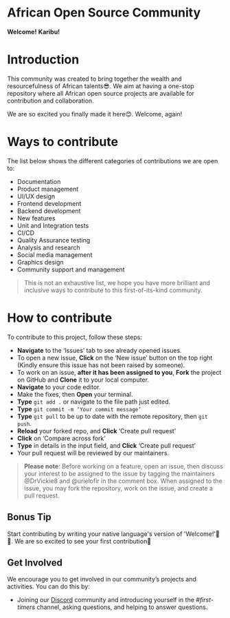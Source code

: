 # African Open Source Community

**Welcome!** **Karibu!**

# Introduction

This community was created to bring together the wealth and resourcefulness of African talents😎.
We aim at having a one-stop repository where all African open source projects are available for contribution and collaboration.

We are so excited you finally made it here😊. Welcome, again!

# Ways to contribute

The list below shows the different categories of contributions we are open to:

- Documentation
- Product management
- UI/UX design
- Frontend development
- Backend development
- New features
- Unit and Integration tests
- CI/CD
- Quality Assurance testing
- Analysis and research
- Social media management
- Graphics design
- Community support and management

> This is not an exhaustive list, we hope you have more brilliant and inclusive ways to contribute to this first-of-its-kind community.

# How to contribute

To contribute to this project, follow these steps:

- **Navigate** to the ‘Issues’ tab to see already opened issues.
- To open a new issue, **Click** on the ‘New issue’ button on the top right (Kindly ensure this issue has not been raised by someone).
- To work on an issue, **after it has been assigned to you**, **Fork** the project on GitHub and **Clone** it to your local computer.
- **Navigate** to your code editor.
- Make the fixes, then **Open** your terminal.
- **Type** `git add .` or navigate to the file path just edited.
- **Type** `git commit -m ‘Your commit message’`
- **Type** `git pull` to be up to date with the remote repository, then `git push`.
- **Reload** your forked repo, and **Click** ‘Create pull request’
- **Click** on ‘Compare across fork’
- **Type** in details in the input field, and **Click** ‘Create pull request’
- Your pull request will be reviewed by our maintainers.

> **Please note**: Before working on a feature, open an issue, then discuss your interest to be assigned to the issue by tagging the maintainers @DrVickie8 and @urielofir in the comment box. When assigned to the issue, you may fork the repository, work on the issue, and create a pull request.

## Bonus Tip

Start contributing by writing your native language's version of 'Welcome!'🥳🥳.
We are so excited to see your first contribution💑

## Get Involved

We encourage you to get involved in our community’s projects and activities. You can do this by:

- Joining our [Discord](https://discord.gg/fmSGH6PT) community and introducing yourself in the _#first-timers_ channel, asking questions, and helping to answer questions.
